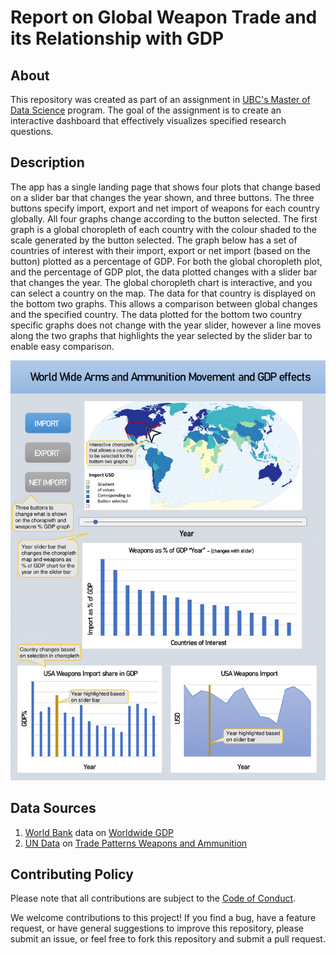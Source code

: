 # Report on Global Weapon Trade and its Relationship with GDP

## About
This repository was created as part of an assignment in [UBC's Master of Data Science](https://masterdatascience.ubc.ca/) program. The goal of the assignment is to create an interactive dashboard that effectively visualizes specified research questions.

## Description 

The app has a single landing page that shows four plots that change based on a slider bar that changes the year shown, and three buttons. The three buttons specify import, export and net import of weapons for each country globally.  All four graphs change according to the button selected. The first graph is a global choropleth of each country with the colour shaded to the scale generated by the button selected. The graph below has a set of countries of interest with their import, export or net import (based on the button) plotted as a percentage of GDP. For both the global choropleth plot, and the percentage of GDP plot, the data plotted changes with a slider bar that changes the year. The global choropleth chart is interactive, and you can select a country on the map. The data for that country is displayed on the bottom two graphs. This allows a comparison between global changes and the specified country. The data plotted for the bottom two country specific graphs does not change with the year slider, however a line moves along the two graphs that highlights the year selected by the slider bar to enable easy comparison.  

![](World_Weapons_App_Sketch-1.png)

## Data Sources
1. [World Bank](https://www.worldbank.org/) data on [Worldwide GDP](https://data.worldbank.org/indicator/NY.GDP.MKTP.CD)
2. [UN Data](http://data.un.org/Default.aspx) on [Trade Patterns Weapons and Ammunition](http://data.un.org/Data.aspx?d=ComTrade&f=_l1Code%3a93)

## Contributing Policy
Please note that all contributions are subject to the [Code of Conduct]('CODE_OF_CONDUCT.md').

We welcome contributions to this project! If you find a bug, have a feature request, or have general suggestions to improve this repository, please submit an issue, or feel free to fork this repository and submit a pull request.
